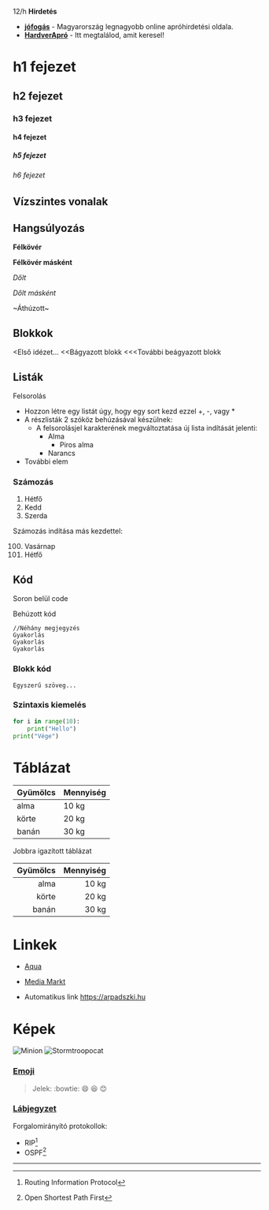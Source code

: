 12/h
**Hirdetés**

- __[jófogás](https://jofogas.hu/)__ - Magyarország legnagyobb online apróhirdetési oldala.
- __[HardverApró](https://harverapro.hu/)__ - Itt megtalálod, amit keresel!


# h1 fejezet
## h2 fejezet
### h3 fejezet
#### h4 fejezet
##### h5 fejezet
###### h6 fejezet


## Vízszintes vonalak


## Hangsúlyozás

**Félkövér**

__Félkövér másként__

*Dőlt*

_Dőlt másként_

~Áthúzott~


## Blokkok


<Első idézet...
<<Bágyazott blokk
<<<További beágyazott blokk


## Listák

Felsorolás

- Hozzon létre egy listát úgy, hogy egy sort kezd ezzel +, -, vagy *
- A részlisták 2 szóköz behúzásával készülnek:
    - A felsorolásjel karakterének megváltoztatása új lista indítását jelenti:
        - Alma
            - Piros alma
        - Narancs 
- További elem

### Számozás

1. Hétfő
2. Kedd
3. Szerda



Számozás indítása más kezdettel:

100. Vasárnap
101. Hétfő


## Kód

Soron belül code

Behúzott kód

```
//Néhány megjegyzés
Gyakorlás
Gyakorlás
Gyakorlás
```

### Blokk kód


    Egyszerű szöveg...


### Szintaxis kiemelés

```python
for i in range(10):
    print("Hello")
print("Vége")
```

# Táblázat

|Gyümölcs | Mennyiség|
|---------|----------|
|alma | 10 kg|
|körte| 20 kg|
|banán | 30 kg|

Jobbra igazított táblázat

|Gyümölcs | Mennyiség|
|--------:|----------:|
|alma | 10 kg|
|körte| 20 kg|
|banán | 30 kg|


# Linkek

- [Aqua](http://aqua.hu)

- [Media Markt](http://mediamarkt.hu/ "MediaMarkt Magyarország")

- Automatikus link https://arpadszki.hu


# Képek

![Minion](https://octodex.github.com/images/minion.png)
![Stormtroopocat](https://octodex.github.com/images/stormtroopocat.jpg "The Stormtroopocat")


### [Emoji](https://github.com/markdown-it/markdown-it-emoji)

>Jelek: :bowtie: :smile: :laughing: :blush:


### [Lábjegyzet](https://github.com/markdown-it/markdown-it-footnote)
Forgalomirányító protokollok:  
-  RIP[^1]
- OSPF[^2]
----------
[^1]: Routing Information Protocol

[^2]: Open Shortest Path First

